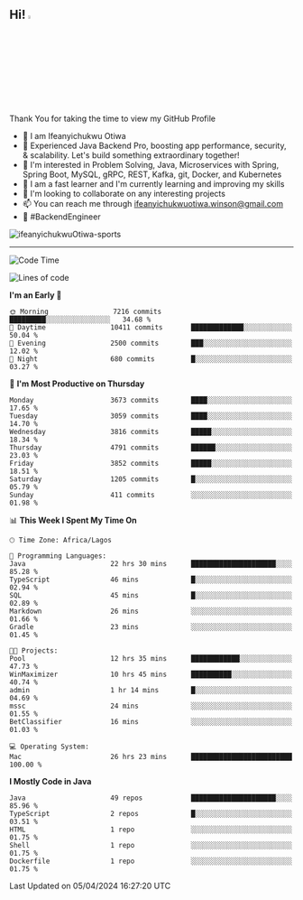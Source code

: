 <!-- BLOG-POST-LIST:START --><!-- BLOG-POST-LIST:END -->

## Hi! <img src="https://media.giphy.com/media/hvRJCLFzcasrR4ia7z/giphy.gif" width="4%"> 

Thank You for taking the time to view my GitHub Profile

- 👋 I am Ifeanyichukwu Otiwa
- 🚀 Experienced Java Backend Pro, boosting app performance, security, & scalability. Let's build something extraordinary together!
- 👀 I'm interested in Problem Solving, Java, Microservices with Spring, Spring Boot, MySQL, gRPC, REST, Kafka, git, Docker, and Kubernetes
- 🌱 I am a fast learner and I'm currently learning and improving my skills
- 💞️ I'm looking to collaborate on any interesting projects
- 📫 You can reach me through ifeanyichukwuotiwa.winson@gmail.com
- 🚀 #BackendEngineer

<p align="left" marginTop="10px"> <img src="https://komarev.com/ghpvc/?username=ifeanyichukwuOtiwa-sports&label=Profile%20views&color=0e75b6&style=for-the-badge" alt="ifeanyichukwuOtiwa-sports" /> </p>

***

<!--START_SECTION:waka-->
![Code Time](http://img.shields.io/badge/Code%20Time-2%2C380%20hrs%2048%20mins-blue)

![Lines of code](https://img.shields.io/badge/From%20Hello%20World%20I%27ve%20Written-4.9%20million%20lines%20of%20code-blue)

**I'm an Early 🐤** 

```text
🌞 Morning                7216 commits        █████████░░░░░░░░░░░░░░░░   34.68 % 
🌆 Daytime                10411 commits       █████████████░░░░░░░░░░░░   50.04 % 
🌃 Evening                2500 commits        ███░░░░░░░░░░░░░░░░░░░░░░   12.02 % 
🌙 Night                  680 commits         █░░░░░░░░░░░░░░░░░░░░░░░░   03.27 % 
```
📅 **I'm Most Productive on Thursday** 

```text
Monday                   3673 commits        ████░░░░░░░░░░░░░░░░░░░░░   17.65 % 
Tuesday                  3059 commits        ████░░░░░░░░░░░░░░░░░░░░░   14.70 % 
Wednesday                3816 commits        █████░░░░░░░░░░░░░░░░░░░░   18.34 % 
Thursday                 4791 commits        ██████░░░░░░░░░░░░░░░░░░░   23.03 % 
Friday                   3852 commits        █████░░░░░░░░░░░░░░░░░░░░   18.51 % 
Saturday                 1205 commits        █░░░░░░░░░░░░░░░░░░░░░░░░   05.79 % 
Sunday                   411 commits         ░░░░░░░░░░░░░░░░░░░░░░░░░   01.98 % 
```


📊 **This Week I Spent My Time On** 

```text
🕑︎ Time Zone: Africa/Lagos

💬 Programming Languages: 
Java                     22 hrs 30 mins      █████████████████████░░░░   85.28 % 
TypeScript               46 mins             █░░░░░░░░░░░░░░░░░░░░░░░░   02.94 % 
SQL                      45 mins             █░░░░░░░░░░░░░░░░░░░░░░░░   02.89 % 
Markdown                 26 mins             ░░░░░░░░░░░░░░░░░░░░░░░░░   01.66 % 
Gradle                   23 mins             ░░░░░░░░░░░░░░░░░░░░░░░░░   01.45 % 

🐱‍💻 Projects: 
Pool                     12 hrs 35 mins      ████████████░░░░░░░░░░░░░   47.73 % 
WinMaximizer             10 hrs 45 mins      ██████████░░░░░░░░░░░░░░░   40.74 % 
admin                    1 hr 14 mins        █░░░░░░░░░░░░░░░░░░░░░░░░   04.69 % 
mssc                     24 mins             ░░░░░░░░░░░░░░░░░░░░░░░░░   01.55 % 
BetClassifier            16 mins             ░░░░░░░░░░░░░░░░░░░░░░░░░   01.03 % 

💻 Operating System: 
Mac                      26 hrs 23 mins      █████████████████████████   100.00 % 
```

**I Mostly Code in Java** 

```text
Java                     49 repos            █████████████████████░░░░   85.96 % 
TypeScript               2 repos             █░░░░░░░░░░░░░░░░░░░░░░░░   03.51 % 
HTML                     1 repo              ░░░░░░░░░░░░░░░░░░░░░░░░░   01.75 % 
Shell                    1 repo              ░░░░░░░░░░░░░░░░░░░░░░░░░   01.75 % 
Dockerfile               1 repo              ░░░░░░░░░░░░░░░░░░░░░░░░░   01.75 % 
```




 Last Updated on 05/04/2024 16:27:20 UTC
<!--END_SECTION:waka-->

<!--
<p align="center">
![trophy](https://github-profile-trophy.vercel.app/?username=ifeanyichukwuOtiwa-sports&theme=onedark) (https://github.com/ryo-ma/github-profile-trophy)
</p>
-->

<!---
ifeanyi-otiwa/ifeanyi-otiwa is a ✨ special ✨ repository because its `README.md` (this file) appears on your GitHub profile.
You can click the Preview link to take a look at your changes.
--->
